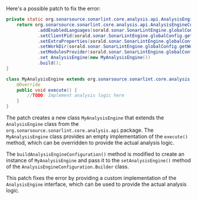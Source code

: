 Here's a possible patch to fix the error:
```java
private static org.sonarsource.sonarlint.core.analysis.api.AnalysisEngineConfiguration buildAnalysisEngineConfiguration() {
    return org.sonarsource.sonarlint.core.analysis.api.AnalysisEngineConfiguration.builder()
            .addEnabledLanguages(sorald.sonar.SonarLintEngine.globalConfig.getEnabledLanguages())
            .setClientPid(sorald.sonar.SonarLintEngine.globalConfig.getClientPid())
            .setExtraProperties(sorald.sonar.SonarLintEngine.globalConfig.extraProperties())
            .setWorkDir(sorald.sonar.SonarLintEngine.globalConfig.getWorkDir())
            .setModulesProvider(sorald.sonar.SonarLintEngine.globalConfig.getModulesProvider())
            .set AnalysisEngine(new MyAnalysisEngine())
            .build();
}

class MyAnalysisEngine extends org.sonarsource.sonarlint.core.analysis.api.AnalysisEngine {
    @Override
    public void execute() {
        //TODO: Implement analysis logic here
    }
}
```
The patch creates a new class `MyAnalysisEngine` that extends the `AnalysisEngine` class from the `org.sonarsource.sonarlint.core.analysis.api` package. The `MyAnalysisEngine` class provides an empty implementation of the `execute()` method, which can be overridden to provide the actual analysis logic.

The `buildAnalysisEngineConfiguration()` method is modified to create an instance of `MyAnalysisEngine` and pass it to the `setAnalysisEngine()` method of the `AnalysisEngineConfiguration.Builder` class.


This patch fixes the error by providing a custom implementation of the `AnalysisEngine` interface, which can be used to provide the actual analysis logic.